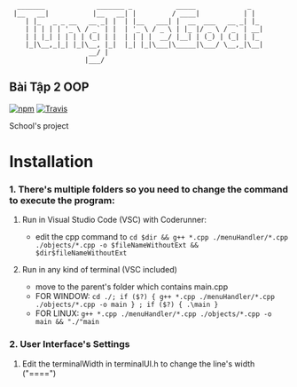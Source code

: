 ```
  _______             _______ _           _____             _   
 |__   __|           |__   __| |         / ____|           | |  
    | |_   _ _ __   __ _| |  | |__   ___| |  __  ___   __ _| |_ 
    | | | | | '_ \ / _` | |  | '_ \ / _ \ | |_ |/ _ \ / _` | __|
    | | |_| | | | | (_| | |  | | | |  __/ |__| | (_) | (_| | |_ 
    |_|\__,_|_| |_|\__, |_|  |_| |_|\___|\_____|\___/ \__,_|\__|
                    __/ |                                       
                   |___/                                            
```
**Bài Tập 2 OOP**
-------
[![npm](https://img.shields.io/npm/dt/ascii-art.svg)]()
[![Travis](https://img.shields.io/travis/khrome/ascii-art.svg)]()

School's project
# Installation

### 1. There's multiple folders so you need to change the command to execute the program:

1. Run in Visual Studio Code (VSC) with Coderunner:
    - edit the cpp command to ``cd $dir && g++ *.cpp ./menuHandler/*.cpp ./objects/*.cpp -o $fileNameWithoutExt && $dir$fileNameWithoutExt``

2. Run in any kind of terminal (VSC included)
    - move to the parent's folder which contains main.cpp
    - FOR WINDOW: ``cd ./; if ($?) { g++ *.cpp ./menuHandler/*.cpp ./objects/*.cpp -o main } ; if ($?) { .\main }``
    - FOR LINUX: ``g++ *.cpp ./menuHandler/*.cpp ./objects/*.cpp -o main && "./"main``
    
    
### 2. User Interface's Settings

1. Edit the terminalWidth in terminalUI.h to change the line's width ("====")